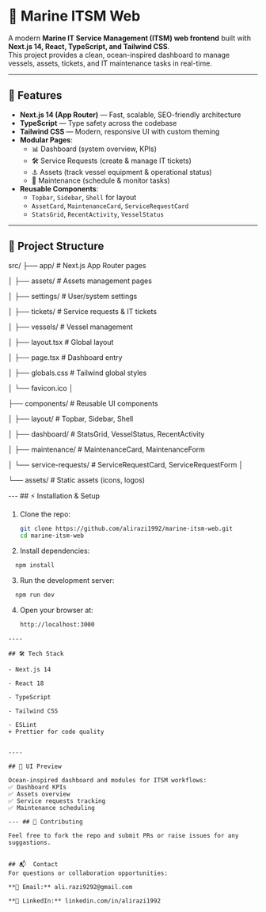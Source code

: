 # 🌊 Marine ITSM Web

A modern **Marine IT Service Management (ITSM) web frontend** built with **Next.js 14, React, TypeScript, and Tailwind CSS**.  
This project provides a clean, ocean-inspired dashboard to manage vessels, assets, tickets, and IT maintenance tasks in real-time.

---

## 🚀 Features

- **Next.js 14 (App Router)** — Fast, scalable, SEO-friendly architecture
- **TypeScript** — Type safety across the codebase
- **Tailwind CSS** — Modern, responsive UI with custom theming
- **Modular Pages**:
  - 📊 Dashboard (system overview, KPIs)
  - 🛠️ Service Requests (create & manage IT tickets)
  - ⚓ Assets (track vessel equipment & operational status)
  - 🔧 Maintenance (schedule & monitor tasks)
- **Reusable Components**:
  - `Topbar`, `Sidebar`, `Shell` for layout  
  - `AssetCard`, `MaintenanceCard`, `ServiceRequestCard`  
  - `StatsGrid`, `RecentActivity`, `VesselStatus`

---

## 📂 Project Structure

src/
├── app/ # Next.js App Router pages

│ ├── assets/ # Assets management pages

│ ├── settings/ # User/system settings

│ ├── tickets/ # Service requests & IT tickets

│ ├── vessels/ # Vessel management

│ ├── layout.tsx # Global layout

│ ├── page.tsx # Dashboard entry

│ ├── globals.css # Tailwind global styles

│ └── favicon.ico
│

├── components/ # Reusable UI components

│ ├── layout/ # Topbar, Sidebar, Shell

│ ├── dashboard/ # StatsGrid, VesselStatus, RecentActivity

│ ├── maintenance/ # MaintenanceCard, MaintenanceForm

│ └── service-requests/ # ServiceRequestCard, ServiceRequestForm
│

└── assets/ # Static assets (icons, logos)

--- ## ⚡ Installation & Setup

1. Clone the repo:
   ```bash
   git clone https://github.com/alirazi1992/marine-itsm-web.git
   cd marine-itsm-web
   ```

2. Install dependencies:

 ```bash
   npm install
 ```

3. Run the development server:

```bash
  npm run dev
```

4. Open your browser at:
   ```bash
   http://localhost:3000
  ```
----

## 🛠️ Tech Stack

- Next.js 14

- React 18

- TypeScript

- Tailwind CSS

- ESLint
 + Prettier for code quality


----

## 📸 UI Preview

Ocean-inspired dashboard and modules for ITSM workflows:
✅ Dashboard KPIs
✅ Assets overview
✅ Service requests tracking
✅ Maintenance scheduling

--- ## 🤝 Contributing 

Feel free to fork the repo and submit PRs or raise issues for any suggastions.


## 📬  Contact
For questions or collaboration opportunities:

**📧 Email:** ali.razi9292@gmail.com

**🔗 LinkedIn:** linkedin.com/in/alirazi1992 
